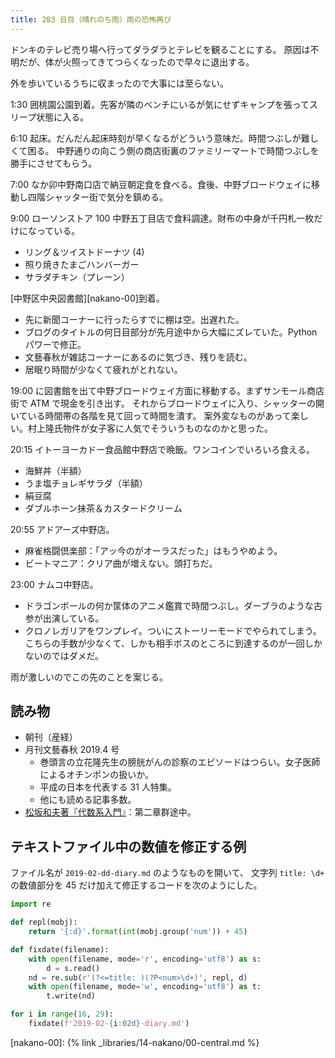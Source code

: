 ```yaml
---
title: 283 日目（晴れのち雨）雨の恐怖再び
---
```


ドンキのテレビ売り場へ行ってダラダラとテレビを観ることにする。
原因は不明だが、体が火照ってきてつらくなったので早々に退出する。

外を歩いているうちに収まったので大事には至らない。

1:30 囲桃園公園到着。先客が隣のベンチにいるが気にせずキャンプを張ってスリープ状態に入る。

6:10 起床。だんだん起床時刻が早くなるがどういう意味だ。時間つぶしが難しくて困る。
中野通りの向こう側の商店街裏のファミリーマートで時間つぶしを勝手にさせてもらう。

7:00 なか卯中野南口店で納豆朝定食を食べる。食後、中野ブロードウェイに移動し四階シャッター街で気分を鎮める。

9:00 ローソンストア 100 中野五丁目店で食料調達。財布の中身が千円札一枚だけになっている。

* リング＆ツイストドーナツ (4)
* 照り焼きたまごハンバーガー
* サラダチキン（プレーン）

[中野区中央図書館][nakano-00]到着。

* 先に新聞コーナーに行ったらすでに棚は空。出遅れた。
* ブログのタイトルの何日目部分が先月途中から大幅にズレていた。Python パワーで修正。
* 文藝春秋が雑誌コーナーにあるのに気づき、残りを読む。
* 居眠り時間が少なくて疲れがとれない。

19:00 に図書館を出て中野ブロードウェイ方面に移動する。まずサンモール商店街で ATM で現金を引き出す。
それからブロードウェイに入り、シャッターの開いている時間帯の各階を見て回って時間を潰す。
案外変なものがあって楽しい。村上隆氏物件が女子客に人気でそういうものなのかと思った。

20:15 イトーヨーカドー食品館中野店で晩飯。ワンコインでいろいろ食える。

* 海鮮丼（半額）
* うま塩チョレギサラダ（半額）
* 絹豆腐
* ダブルホーン抹茶＆カスタードクリーム

20:55 アドアーズ中野店。

* 麻雀格闘倶楽部：「アッ今のがオーラスだった」はもうやめよう。
* ビートマニア：クリア曲が増えない。頭打ちだ。

23:00 ナムコ中野店。

* ドラゴンボールの何か筐体のアニメ鑑賞で時間つぶし。ダーブラのような古参が出演している。
* クロノレガリアをワンプレイ。ついにストーリーモードでやられてしまう。こちらの手数が少なくて、しかも相手ボスのところに到達するのが一回しかないのではダメだ。

雨が激しいのでこの先のことを案じる。

## 読み物

* 朝刊（産経）
* 月刊文藝春秋 2019.4 号
  * 巻頭言の立花隆先生の膀胱がんの診察のエピソードはつらい。女子医師によるオチンポンの扱いか。
  * 平成の日本を代表する 31 人特集。
  * 他にも読める記事多数。
* [松坂和夫著『代数系入門』](https://www.iwanami.co.jp/book/b378349.html)：第二章群途中。

## テキストファイル中の数値を修正する例

ファイル名が `2019-02-dd-diary.md` のようなものを開いて、
文字列 `title: \d+` の数値部分を 45 だけ加えて修正するコードを次のようにした。

```python
import re

def repl(mobj):
    return '{:d}'.format(int(mobj.group('num')) + 45)

def fixdate(filename):
    with open(filename, mode='r', encoding='utf8') as s:
        d = s.read()
    nd = re.sub(r'(?<=title: )(?P<num>\d+)', repl, d)
    with open(filename, mode='w', encoding='utf8') as t:
        t.write(nd)

for i in range(16, 29):
    fixdate(f'2019-02-{i:02d}-diary.md')
```

[nakano-00]: {% link _libraries/14-nakano/00-central.md %}
